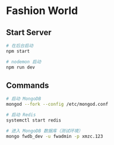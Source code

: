 # Fashion World

## Start Server

```bash
# 在后台启动
npm start

# nodemon 启动
npm run dev
```

## Commands

```bash
# 启动 MongoDB
mongod --fork --config /etc/mongod.conf

# 启动 Redis
systemctl start redis

# 进入 MongoDB 数据库（测试环境）
mongo fwdb_dev -u fwadmin -p xmzc.123
```
